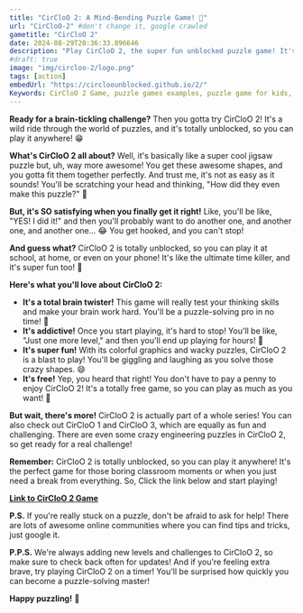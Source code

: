 ```yaml
---
title: "CirCloO 2: A Mind-Bending Puzzle Game! 🤯"
url: "CirCloO-2" #don't change it, google crawled
gametitle: "CirCloO 2"
date: 2024-08-29T20:36:33.896646
description: "Play CirCloO 2, the super fun unblocked puzzle game! It's like a jigsaw, but way cooler. Test your skills and have a blast!"
#draft: true
image: "img/circloo-2/logo.png"
tags: [action]
embedUrl: "https://circloounblocked.github.io/2/"
Keywords: CirCloO 2 Game, puzzle games examples, puzzle game for kids, puzzle definition, jigsaw puzzle, puzzle games for adults, puzzle games wikipedia, puzzle games online, jigsaw puzzle games, best puzzle games, circloo 2, circloo 3, circloo engineering, circloo 1, circloo unblocked, circloo poki, circloo 2 engineering, circloo 2 unblocked, circloo unblocked games
---
```


**Ready for a brain-tickling challenge?**  Then you gotta try CirCloO 2!  It's a wild ride through the world of puzzles, and it's totally unblocked, so you can play it anywhere!  😁 

**What's CirCloO 2 all about?**  Well, it's basically like a super cool jigsaw puzzle but, uh, way more awesome!  You get these awesome shapes, and you gotta fit them together perfectly.  And trust me, it's not as easy as it sounds!  You'll be scratching your head and thinking, "How did they even make this puzzle?"  🤔

**But, it's SO satisfying when you finally get it right!**  Like, you'll be like, "YES! I did it!" and then you'll probably want to do another one, and another one, and another one...  😂  You get hooked, and you can't stop!  

**And guess what?**  CirCloO 2 is totally unblocked, so you can play it at school, at home, or even on your phone!  It's like the ultimate time killer, and it's super fun too!  🎉

**Here's what you'll love about CirCloO 2:**

* **It's a total brain twister!**  This game will really test your thinking skills and make your brain work hard.  You'll be a puzzle-solving pro in no time!  🧠
* **It's addictive!**  Once you start playing, it's hard to stop!  You'll be like, "Just one more level," and then you'll end up playing for hours!  🤪
* **It's super fun!**  With its colorful graphics and wacky puzzles, CirCloO 2 is a blast to play!  You'll be giggling and laughing as you solve those crazy shapes. 😄
* **It's free!**  Yep, you heard that right!  You don't have to pay a penny to enjoy CirCloO 2!  It's a totally free game, so you can play as much as you want!  🤑

**But wait, there's more!**  CirCloO 2 is actually part of a whole series!  You can also check out CirCloO 1 and CirCloO 3, which are equally as fun and challenging.  There are even some crazy engineering puzzles in CirCloO 2, so get ready for a real challenge!  

**Remember:**  CirCloO 2 is totally unblocked, so you can play it anywhere!  It's the perfect game for those boring classroom moments or when you just need a break from everything.  So,  Click the link below and start playing!  

**[Link to CirCloO 2 Game](https://online-generator.github.io/unblockedgames/)**

**P.S.**  If you're really stuck on a puzzle, don't be afraid to ask for help!  There are lots of awesome online communities where you can find tips and tricks, just google it.   

**P.P.S.**  We're always adding new levels and challenges to CirCloO 2, so make sure to check back often for updates!  And if you're feeling extra brave, try playing CirCloO 2 on a timer!  You'll be surprised how quickly you can become a puzzle-solving master!  

**Happy puzzling!**  🙂

